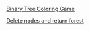 [Binary Tree Coloring Game](https://leetcode.com/problems/binary-tree-coloring-game/)

[Delete nodes and return forest](https://leetcode.com/problems/delete-nodes-and-return-forest/)